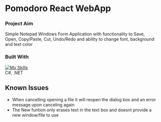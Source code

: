 # Pomodoro React WebApp

### Project Aim
Simple Notepad Windows Form Application with functionality to Save, Open, Copy/Paste, Cut, Undo/Redo and ability to change font, background and text color

### Built With

[![My Skills](https://skillicons.dev/icons?i=cs,dotnet)](https://skillicons.dev) <br />
C#, .NET

## Known Issues
* When cancelling opening a file it will reopen the dialog box and an error message upon canceling again
* The New funtion only erases text in the text box and doesnt provide a new window/file to use


